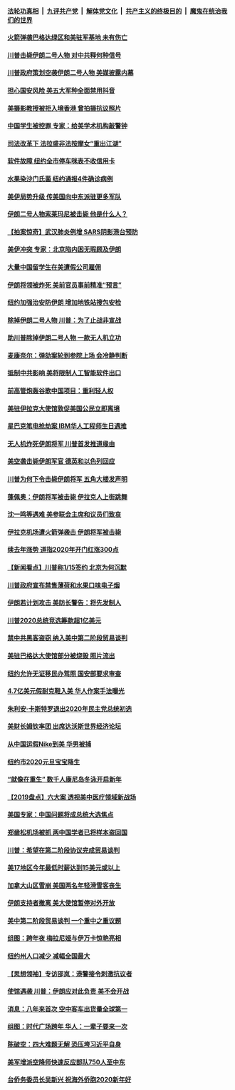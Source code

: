 ####  [法轮功真相](../../../../basic/blob/master/README.md?t=01050539) &nbsp;|&nbsp; [九评共产党](../../../../9ping.md/blob/master/README.md?t=01050539) &nbsp;|&nbsp; [解体党文化](../../../../jtdwh.md/blob/master/README.md?t=01050539)  &nbsp;|&nbsp; [共产主义的终极目的](../../../../gczydzjmd.md/blob/master/README.md?t=01050539) &nbsp;|&nbsp; [魔鬼在统治我们的世界](../../../../mgztzwmdsj.md/blob/master/README.md?t=01050539) 

#### [火箭弹袭巴格达绿区和美驻军基地 未有伤亡](../pages/nsc412/n11768172.md?t=01050539) 

#### [川普击毙伊朗二号人物 对中共释何种信号](../pages/nsc412/n11768055.md?t=01050539) 

#### [川普政府策划空袭伊朗二号人物 美媒披露内幕](../pages/nsc412/n11768071.md?t=01050539) 

#### [担心国安风险 美五大军种全面禁用抖音](../pages/nsc412/n11768112.md?t=01050539) 

#### [美摄影教授被拒入境香港 曾拍摄抗议照片](../pages/nsc412/n11768034.md?t=01050539) 

#### [中国学生被控罪 专家：给美学术机构敲警钟](../pages/nsc412/n11767967.md?t=01050539) 

#### [司法改革下  法拉盛非法按摩女“重出江湖”](../pages/nsc412/n11767168.md?t=01050539) 

#### [软件故障  纽约全市停车咪表不收信用卡](../pages/nsc412/n11767182.md?t=01050539) 

#### [水果染沙门氏菌 纽约通报4件确诊病例](../pages/nsc412/n11767195.md?t=01050539) 

#### [美伊局势升级 传美国向中东派驻更多军队](../pages/nsc412/n11767849.md?t=01050539) 

#### [伊朗二号人物索莱玛尼被击毙 他是什么人？](../pages/nsc412/n11767049.md?t=01050539) 

#### [【拍案惊奇】武汉肺炎例增 SARS阴影港台预防](../pages/nsc412/n11766765.md?t=01050539) 

#### [美伊冲突 专家：北京陷内困无瑕顾及伊朗](../pages/nsc412/n11766821.md?t=01050539) 

#### [大量中国留学生在美遭假公司雇佣](../pages/nsc412/n11766764.md?t=01050539) 

#### [伊朗将领被炸死 美前官员事前精准“预言”](../pages/nsc412/n11766705.md?t=01050539) 

#### [纽约加强治安防伊朗 增加地铁站搜包安检](../pages/nsc412/n11766535.md?t=01050539) 

#### [除掉伊朗二号人物 川普：为了止战非宣战](../pages/nsc412/n11766574.md?t=01050539) 

#### [助川普除掉伊朗二号人物 一款无人机立功](../pages/nsc412/n11766477.md?t=01050539) 

#### [麦康奈尔：弹劾案轮到参院上场 会冷静判断](../pages/nsc412/n11766192.md?t=01050539) 

#### [抵制中共影响 美将限制人工智能软件出口](../pages/nsc412/n11766362.md?t=01050539) 

#### [前高管炮轰谷歌中国项目：重利轻人权](../pages/nsc412/n11765947.md?t=01050539) 

#### [美驻伊拉克大使馆敦促美国公民立即离境](../pages/nsc412/n11766156.md?t=01050539) 

#### [星巴克笔电抢劫案 IBM华人工程师生日遇难](../pages/nsc412/n11766089.md?t=01050539) 

#### [无人机炸死伊朗将军 川普首发推道缘由](../pages/nsc412/n11766062.md?t=01050539) 

#### [美空袭击毙伊朗军官 德英和以色列回应](../pages/nsc412/n11765692.md?t=01050539) 

#### [川普为何下令击毙伊朗将军 五角大楼发声明](../pages/nsc412/n11764609.md?t=01050539) 

#### [蓬佩奥：伊朗将军被击毙 伊拉克人上街跳舞](../pages/nsc412/n11765048.md?t=01050539) 

#### [沈一鸣等遇难 美参联会主席和议员们致哀](../pages/nsc412/n11764301.md?t=01050539) 

#### [伊拉克机场遭火箭弹袭击 伊朗将军被击毙](../pages/nsc412/n11764478.md?t=01050539) 

#### [续去年涨势 道指2020年开门红涨300点](../pages/nsc412/n11763894.md?t=01050539) 

#### [【新闻看点】川普称1/15签约 北京为何沉默](../pages/nsc412/n11763875.md?t=01050539) 

#### [川普政府宣布禁售薄荷和水果口味电子烟](../pages/nsc412/n11764155.md?t=01050539) 

#### [伊朗若计划攻击 美防长警告：将先发制人](../pages/nsc412/n11764153.md?t=01050539) 

#### [川普2020总统竞选筹款超1亿美元](../pages/nsc412/n11764012.md?t=01050539) 

#### [禁中共黑客盗窃 纳入美中第二阶段贸易谈判](../pages/nsc412/n11763800.md?t=01050539) 

#### [美驻巴格达大使馆部分被烧毁 照片流出](../pages/nsc412/n11763859.md?t=01050539) 

#### [纽约允许无证移民办驾照 国安部要求审查](../pages/nsc412/n11762164.md?t=01050539) 

#### [4.7亿美元假耐克鞋入美 华人作案手法曝光](../pages/nsc412/n11762158.md?t=01050539) 

#### [朱利安‧卡斯特罗退出2020年民主党总统初选](../pages/nsc412/n11763687.md?t=01050539) 

#### [美财长姆钦率团 出席达沃斯世界经济论坛](../pages/nsc412/n11763263.md?t=01050539) 

#### [从中国运假Nike到美  华男被捕](../pages/nsc412/n11762161.md?t=01050539) 

#### [纽约市2020元旦宝宝降生](../pages/nsc412/n11762183.md?t=01050539) 

#### [“就像在重生”  数千人康尼岛冬泳开启新年](../pages/nsc412/n11762177.md?t=01050539) 

#### [【2019盘点】六大案 透视美中医疗领域新战场](../pages/nsc412/n11751710.md?t=01050539) 

#### [美国专家：中国问题将成总统大选焦点](../pages/nsc412/n11761310.md?t=01050539) 

#### [郑凿松机场被抓 两中国学者已将样本盗回国](../pages/nsc412/n11761401.md?t=01050539) 

#### [川普：希望在第二阶段协议完成贸易谈判](../pages/nsc412/n11761112.md?t=01050539) 

#### [美17地区今年最低时薪达到15美元或以上](../pages/nsc412/n11761288.md?t=01050539) 

#### [加拿大山区雪崩 美国两名年轻滑雪客丧生](../pages/nsc412/n11761179.md?t=01050539) 

#### [伊朗支持者撤离 美大使馆暂停对外开放](../pages/nsc412/n11761075.md?t=01050539) 

#### [美中第二阶段贸易谈判 一个重中之重议题](../pages/nsc412/n11760983.md?t=01050539) 

#### [组图：跨年夜 梅拉尼娅与伊万卡惊艳亮相](../pages/nsc412/n11760937.md?t=01050539) 

#### [纽约州人口减少 减幅全国最大](../pages/nsc412/n11759351.md?t=01050539) 

#### [【思想领袖】专访邵岚：港警接令刺激抗议者](../pages/nsc412/n11728046.md?t=01050539) 

#### [使馆遇袭 川普：伊朗应对此负责 美不会开战](../pages/nsc412/n11760662.md?t=01050539) 

#### [消息：八年来首次 空中客车出货量全球第一](../pages/nsc412/n11760811.md?t=01050539) 

#### [组图：时代广场跨年 华人：一辈子要来一次](../pages/nsc412/n11759515.md?t=01050539) 

#### [陈破空：四大难题无解 恐压垮习近平自身](../pages/nsc412/n11759363.md?t=01050539) 

#### [美军增派空降师快速反应部队750人至中东](../pages/nsc412/n11760342.md?t=01050539) 

#### [台侨务委员长吴新兴  祝海外侨胞2020新年好](../pages/nsc412/n11759506.md?t=01050539) 

